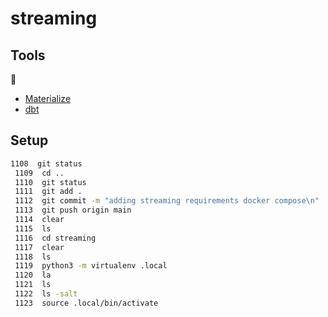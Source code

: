 # streaming

## Tools



- [Materialize](https://github.com/MaterializeInc/materialize/tree/main)
- [dbt](https://docs.getdbt.com/docs/introduction)

## Setup

```bash
1108  git status
 1109  cd ..
 1110  git status
 1111  git add .
 1112  git commit -m "adding streaming requirements docker compose\n"
 1113  git push origin main
 1114  clear
 1115  ls
 1116  cd streaming
 1117  clear
 1118  ls
 1119  python3 -m virtualenv .local
 1120  la
 1121  ls
 1122  ls -salt
 1123  source .local/bin/activate
```
